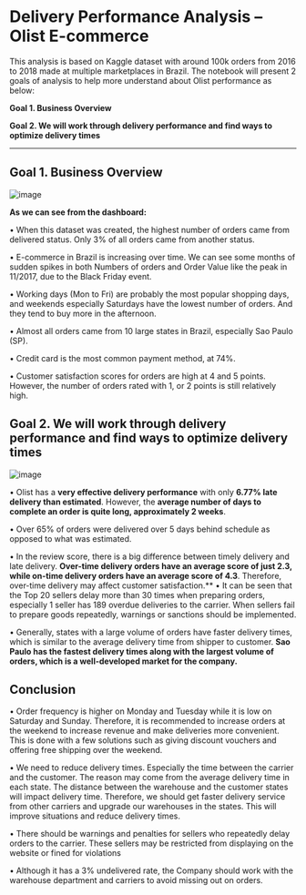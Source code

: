 # Delivery Performance Analysis – Olist E-commerce 

This analysis is based on Kaggle dataset with around 100k orders from 2016 to 2018 made at multiple marketplaces in Brazil. The notebook will present 2 goals of analysis to help more understand about Olist performance as below:

**Goal 1. Business Overview**

**Goal 2. We will work through delivery performance and find ways to optimize delivery times**

-------------------------------------------------------------------------------------------

## **Goal 1. Business Overview**

![image](https://user-images.githubusercontent.com/126956224/231110768-491c24c9-23d2-4a95-83f8-8b679eb41988.png)

**As we can see from the dashboard:**

•	When this dataset was created, the highest number of orders came from delivered status. Only 3% of all orders came from another status.

•	E-commerce in Brazil is increasing over time. We can see some months of sudden spikes in both Numbers of orders and Order Value like the peak in 11/2017, due to the Black Friday event.

•	Working days (Mon to Fri) are probably the most popular shopping days, and weekends especially Saturdays have the lowest number of orders. And they tend to buy more in the afternoon.

•	Almost all orders came from 10 large states in Brazil, especially Sao Paulo (SP).

•	Credit card is the most common payment method, at 74%.

•	Customer satisfaction scores for orders are high at 4 and 5 points. However, the number of orders rated with 1, or 2 points is still relatively high.


## **Goal 2. We will work through delivery performance and find ways to optimize delivery times**

![image](https://user-images.githubusercontent.com/126956224/231111238-0b38e1c2-6cd8-4e48-88fa-4e95adf351da.png)

•	Olist has a **very effective delivery performance** with only **6.77% late delivery than estimated**. However, the **average number of days to complete an order is quite long, approximately 2 weeks**.

•	Over 65% of orders were delivered over 5 days behind schedule as opposed to what was estimated.

•	In the review score, there is a big difference between timely delivery and late delivery. **Over-time delivery orders have an average score of just 2.3, while on-time delivery orders have an average score of 4.3**. Therefore, over-time delivery may affect customer satisfaction.**
•	It can be seen that the Top 20 sellers delay more than 30 times when preparing orders, especially 1 seller has 189 overdue deliveries to the carrier. When sellers fail to prepare goods repeatedly, warnings or sanctions should be implemented.

•	Generally, states with a large volume of orders have faster delivery times, which is similar to the average delivery time from shipper to customer. **Sao Paulo has the fastest delivery times along with the largest volume of orders, which is a well-developed market for the company.**


## Conclusion

•	Order frequency is higher on Monday and Tuesday while it is low on Saturday and Sunday. Therefore, it is recommended to increase orders at the weekend to increase revenue and make deliveries more convenient. This is done with a few solutions such as giving discount vouchers and offering free shipping over the weekend.

•	We need to reduce delivery times. Especially the time between the carrier and the customer. The reason may come from the average delivery time in each state. The distance between the warehouse and the customer states will impact delivery time. Therefore, we should get faster delivery service from other carriers and upgrade our warehouses in the states. This will improve situations and reduce delivery times.

•	There should be warnings and penalties for sellers who repeatedly delay orders to the carrier. These sellers may be restricted from displaying on the website or fined for violations

•	Although it has a 3% undelivered rate, the Company should work with the warehouse department and carriers to avoid missing out on orders.
